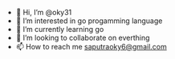 - 👋 Hi, I’m @oky31
- 👀 I’m interested in go progamming language
- 🌱 I’m currently learning go
- 💞️ I’m looking to collaborate on everthing
- 📫 How to reach me saputraoky6@gmail.com

<!---
oky31/oky31 is a ✨ special ✨ repository because its `README.md` (this file) appears on your GitHub profile.
You can click the Preview link to take a look at your changes.
--->
